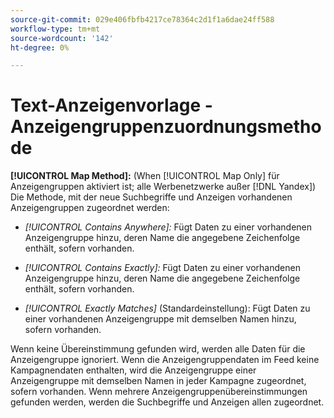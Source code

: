 ```yaml
---
source-git-commit: 029e406fbfb4217ce78364c2d1f1a6dae24ff588
workflow-type: tm+mt
source-wordcount: '142'
ht-degree: 0%

---
```

# Text-Anzeigenvorlage - Anzeigengruppenzuordnungsmethode

**[!UICONTROL Map Method]:** (When [!UICONTROL Map Only] für Anzeigengruppen aktiviert ist; alle Werbenetzwerke außer [!DNL Yandex]) Die Methode, mit der neue Suchbegriffe und Anzeigen vorhandenen Anzeigengruppen zugeordnet werden:

* *[!UICONTROL Contains Anywhere]:* Fügt Daten zu einer vorhandenen Anzeigengruppe hinzu, deren Name die angegebene Zeichenfolge enthält, sofern vorhanden.

* *[!UICONTROL Contains Exactly]:* Fügt Daten zu einer vorhandenen Anzeigengruppe hinzu, deren Name die angegebene Zeichenfolge enthält, sofern vorhanden.

* *[!UICONTROL Exactly Matches]* (Standardeinstellung): Fügt Daten zu einer vorhandenen Anzeigengruppe mit demselben Namen hinzu, sofern vorhanden.

Wenn keine Übereinstimmung gefunden wird, werden alle Daten für die Anzeigengruppe ignoriert. Wenn die Anzeigengruppendaten im Feed keine Kampagnendaten enthalten, wird die Anzeigengruppe einer Anzeigengruppe mit demselben Namen in jeder Kampagne zugeordnet, sofern vorhanden. Wenn mehrere Anzeigengruppenübereinstimmungen gefunden werden, werden die Suchbegriffe und Anzeigen allen zugeordnet.
